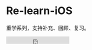 # Re-learn-iOS
重学系列，支持补充、回顾、复习。
<iframe src="https://ghbtns.com/github-btn.html?user=kaqijiang&repo=Re-learn-iOS&type=star&count=true" frameborder="0" scrolling="0" width="170px" height="20px"></iframe>
